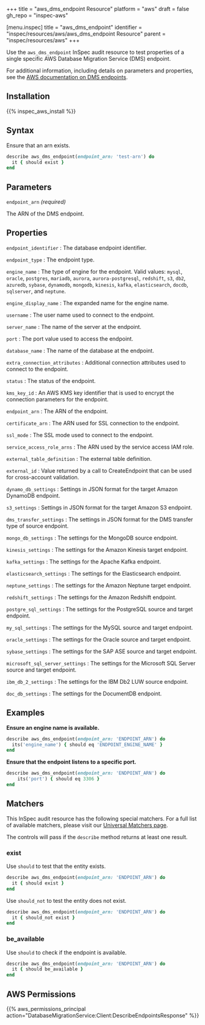 +++
title = "aws_dms_endpoint Resource"
platform = "aws"
draft = false
gh_repo = "inspec-aws"

[menu.inspec]
title = "aws_dms_endpoint"
identifier = "inspec/resources/aws/aws_dms_endpoint Resource"
parent = "inspec/resources/aws"
+++

Use the `aws_dms_endpoint` InSpec audit resource to test properties of a single specific AWS Database Migration Service (DMS) endpoint.

For additional information, including details on parameters and properties, see the [AWS documentation on DMS endpoints](https://docs.aws.amazon.com/AWSCloudFormation/latest/UserGuide/aws-resource-dms-endpoint.html).

## Installation

{{% inspec_aws_install %}}

## Syntax

Ensure that an arn exists.

```ruby
describe aws_dms_endpoint(endpoint_arn: 'test-arn') do
  it { should exist }
end
```

## Parameters

`endpoint_arn` _(required)_

The ARN of the DMS endpoint.

## Properties

`endpoint_identifier`
: The database endpoint identifier.

`endpoint_type`
: The endpoint type.

`engine_name`
: The type of engine for the endpoint. Valid values: `mysql`, `oracle`, `postgres`, `mariadb`, `aurora`, `aurora-postgresql`, `redshift`, `s3`, `db2`, `azuredb`, `sybase`, `dynamodb`, `mongodb`, `kinesis`, `kafka`, `elasticsearch`, `docdb`, `sqlserver`, and `neptune`.

`engine_display_name`
: The expanded name for the engine name.

`username`
: The user name used to connect to the endpoint.

`server_name`
: The name of the server at the endpoint.

`port`
: The port value used to access the endpoint.

`database_name`
: The name of the database at the endpoint.

`extra_connection_attributes`
: Additional connection attributes used to connect to the endpoint.

`status`
: The status of the endpoint.

`kms_key_id`
: An AWS KMS key identifier that is used to encrypt the connection parameters for the endpoint.

`endpoint_arn`
: The ARN of the endpoint.

`certificate_arn`
: The ARN used for SSL connection to the endpoint.

`ssl_mode`
: The SSL mode used to connect to the endpoint.

`service_access_role_arns`
: The ARN used by the service access IAM role.

`external_table_definition`
: The external table definition.

`external_id`
: Value returned by a call to CreateEndpoint that can be used for cross-account validation.

`dynamo_db_settings`
: Settings in JSON format for the target Amazon DynamoDB endpoint.

`s3_settings`
: Settings in JSON format for the target Amazon S3 endpoint.

`dms_transfer_settings`
: The settings in JSON format for the DMS transfer type of source endpoint.

`mongo_db_settings`
: The settings for the MongoDB source endpoint.

`kinesis_settings`
: The settings for the Amazon Kinesis target endpoint.

`kafka_settings`
: The settings for the Apache Kafka endpoint.

`elasticsearch_settings`
: The settings for the Elasticsearch endpoint.

`neptune_settings`
: The settings for the Amazon Neptune target endpoint.

`redshift_settings`
: The settings for the Amazon Redshift endpoint.

`postgre_sql_settings`
: The settings for the PostgreSQL source and target endpoint.

`my_sql_settings`
: The settings for the MySQL source and target endpoint.

`oracle_settings`
: The settings for the Oracle source and target endpoint.

`sybase_settings`
: The settings for the SAP ASE source and target endpoint.

`microsoft_sql_server_settings`
: The settings for the Microsoft SQL Server source and target endpoint.

`ibm_db_2_settings`
: The settings for the IBM Db2 LUW source endpoint.

`doc_db_settings`
: The settings for the DocumentDB endpoint.

## Examples

**Ensure an engine name is available.**

```ruby
describe aws_dms_endpoint(endpoint_arn: 'ENDPOINT_ARN') do
  its('engine_name') { should eq 'ENDPOINT_ENGINE_NAME' }
end
```

**Ensure that the endpoint listens to a specific port.**

```ruby
describe aws_dms_endpoint(endpoint_arn: 'ENDPOINT_ARN') do
    its('port') { should eq 3306 }
end
```

## Matchers

This InSpec audit resource has the following special matchers. For a full list of available matchers, please visit our [Universal Matchers page](https://www.inspec.io/docs/reference/matchers/).

The controls will pass if the `describe` method returns at least one result.

### exist

Use `should` to test that the entity exists.

```ruby
describe aws_dms_endpoint(endpoint_arn: 'ENDPOINT_ARN') do
  it { should exist }
end
```

Use `should_not` to test the entity does not exist.

```ruby
describe aws_dms_endpoint(endpoint_arn: 'ENDPOINT_ARN') do
  it { should_not exist }
end
```

### be_available

Use `should` to check if the endpoint is available.

```ruby
describe aws_dms_endpoint(endpoint_arn: 'ENDPOINT_ARN') do
  it { should be_available }
end
```

## AWS Permissions

{{% aws_permissions_principal action="DatabaseMigrationService:Client:DescribeEndpointsResponse" %}}
